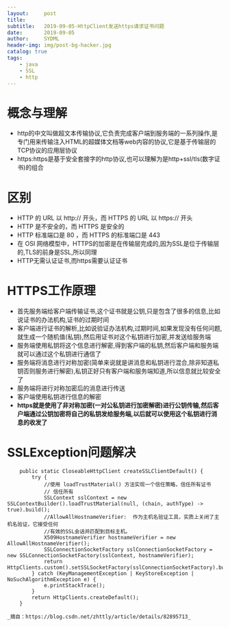 ```yaml
---
layout:     post
title:      
subtitle:   2019-09-05-HttpClient发送https请求证书问题
date:       2019-09-05
author:     SYDML
header-img: img/post-bg-hacker.jpg
catalog: true
tags:
    - java
    - SSL
    - http
---
```

# 概念与理解
* http的中文叫做超文本传输协议,它负责完成客户端到服务端的一系列操作,是专门用来传输注入HTML的超媒体文档等web内容的协议,它是基于传输层的TCP协议的应用层协议
* https:https是基于安全套接字的http协议,也可以理解为是http+ssl/tls(数字证书)的组合
# 区别
* HTTP 的 URL 以 http:// 开头，而 HTTPS 的 URL 以 https:// 开头
* HTTP 是不安全的，而 HTTPS 是安全的
* HTTP 标准端口是 80 ，而 HTTPS 的标准端口是 443
* 在 OSI 网络模型中，HTTPS的加密是在传输层完成的,因为SSL是位于传输层的,TLS的前身是SSL,所以同理
* HTTP无需认证证书,而https需要认证证书 

# HTTPS工作原理
* 首先服务端给客户端传输证书,这个证书就是公钥,只是包含了很多的信息,比如说证书的办法机构,证书的过期时间
* 客户端进行证书的解析,比如说验证办法机构,过期时间,如果发现没有任何问题,就生成一个随机值(私钥),然后用证书对这个私钥进行加密,并发送给服务端
* 服务端使用私钥将这个信息进行解密,得到客户端的私钥,然后客户端和服务端就可以通过这个私钥进行通信了
* 服务端将消息进行对称加密(简单来说就是讲消息和私钥进行混合,除非知道私钥否则服务进行解密),私钥正好只有客户端和服务端知道,所以信息就比较安全了
* 服务端将进行对称加密后的消息进行传送
* 客户端使用私钥进行信息的解密
* **https就是使用了非对称加密(一对公私钥进行加密解密)进行公钥传输,然后客户端通过公钥加密将自己的私钥发给服务端,以后就可以使用这个私钥进行消息的收发了**
# SSLException问题解决
```
    public static CloseableHttpClient createSSLClientDefault() {
        try {
            //使用 loadTrustMaterial() 方法实现一个信任策略，信任所有证书
            // 信任所有
            SSLContext sslContext = new SSLContextBuilder().loadTrustMaterial(null, (chain, authType) -> true).build();
            //AllowAllHostnameVerifier:  作为主机名验证工具，实质上关闭了主机名验证，它接受任何
            //有效的SSL会话并匹配到目标主机。
            X509HostnameVerifier hostnameVerifier = new AllowAllHostnameVerifier();
            SSLConnectionSocketFactory sslConnectionSocketFactory = new SSLConnectionSocketFactory(sslContext, hostnameVerifier);
            return HttpClients.custom().setSSLSocketFactory(sslConnectionSocketFactory).build();
        } catch (KeyManagementException | KeyStoreException | NoSuchAlgorithmException e) {
            e.printStackTrace();
        }
        return HttpClients.createDefault();
    }
```

`_摘自：https://blog.csdn.net/zhttly/article/details/82895713_`